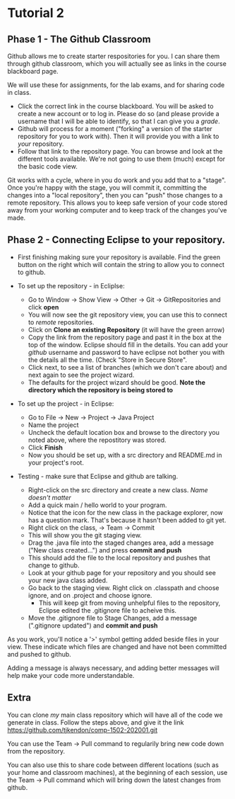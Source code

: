 # Tutorial 2

## Phase 1 - The Github Classroom

Github allows me to create starter respositories for you. I can share them through github classroom, which you will actually see as links in the course blackboard page.

We will use these for assignments, for the lab exams, and for sharing code in class.

* Click the correct link in the course blackboard. You will be asked to create a new account or to log in. Please do so (and please provide a username that I will be able to identify, so that I can give you a *grade*.
* Github will process for a moment ("forking" a version of the starter repository for you to work with). Then it will provide you with a link to *your* repository.
* Follow that link to the repository page. You can browse and look at the different tools available. We're not going to use them (much) except for the basic code view.

Git works with a cycle, where in you do work and you add that to a "stage". Once you're happy with the stage, you will commit it, committing the changes into a "local repository", then you can "push" those changes to a remote repository. This allows you to keep safe version of your code stored away from your working computer and to keep track of the changes you've made.

## Phase 2 - Connecting Eclipse to your repository.

* First finishing making sure your repository is available. Find the green button on the right which will contain the string to allow you to connect to github.
* To set up the repository - in Ecliplse:
   * Go to Window -> Show View -> Other -> Git -> GitRepositories and click **open**
   * You will now see the git repository view, you can use this to connect to *remote* repositories.
   * Click on **Clone an existing Repository** (it will have the green arrow)
   * Copy the link from the repository page and past it in the box at the top of the window. Eclipse should fill in the details. You can add your *github* username and password to have eclipse not bother you with the details all the time. (Check "Store in Secure Store".
   * Click next, to see a list of branches (which we don't care about) and next again to see the project wizard.
   * The defaults for the project wizard should be good. **Note the directory which the repository is being stored to**
  
* To set up the project - in Eclipse:
   * Go to File -> New -> Project -> Java Project
   * Name the project
   * Uncheck the default location box and browse to the directory you noted above, where the repostitory was stored.
   * Click **Finish**
   * Now you should be set up, with a src directory and README.md in your project's root.
 
* Testing - make sure that Eclipse and github are talking.
   * Right-click on the src directory and create a new class. *Name doesn't matter*
   * Add a quick main / hello world to your program.
   * Notice that the icon for the new class in the package explorer, now has a question mark. That's because it hasn't been added to git yet.
   * Right click on the class, -> Team -> Commit
   * This will show you the git staging view. 
   * Drag the .java file into the staged changes area, add a message ("New class created...") and press **commit and push**
   * This should add the file to the local repository and pushes that change to github.
   * Look at your github page for your repository and you should see your new java class added.
   * Go back to the staging view. Right click on .classpath and choose ignore, and on .project and choose ignore.
      * This will keep git from moving unhelpful files to the repository, Eclipse edited the .gitignore file to acheive this.
   * Move the .gitignore file to Stage Changes, add a message (".gitignore updated") and **commit and push**
   
As you work, you'll notice a '>' symbol getting added beside files in your view. These indicate which files are changed and have not been committed and pushed to github.

Adding a message is always necessary, and adding better messages will help make your code more understandable.
   
   
 ## Extra
 
You can clone *my* main class repository which will have all of the code we generate in class. Follow the steps above, and give it the link https://github.com/tjkendon/comp-1502-202001.git
 
You can use the Team -> Pull command to regularily bring new code down from the repository.

You can also use this to share code between different locations (such as your home and classroom machines), at the beginning of each session, use the Team -> Pull command which will bring down the latest changes from github.
   
